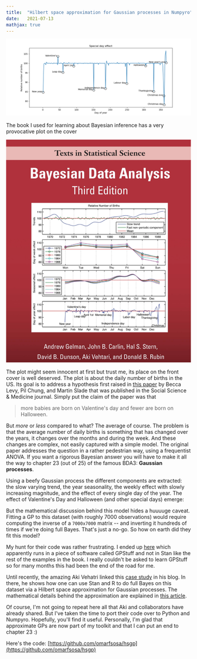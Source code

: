 ```yaml
---
title:  "Hilbert space approximation for Gaussian processes in Numpyro"
date:   2021-07-13
mathjax: true
---
```


![hsgp](assets/static/images/blog-images/2021-07-13-speedy_gaussian_processes/hsgp.png)


The book I used for learning about Bayesian inference has a very provocative plot on the cover

![cover](assets/static/images/blog-images/2021-07-13-speedy_gaussian_processes/cover.png)

The plot might seem innocent at first but trust me, its place on the front cover is well deserved. The plot is about the daily number of births in the US. Its goal is to address a hypothesis first raised in [this paper](https://statmodeling.stat.columbia.edu/wp-content/uploads/2012/02/halloween.pdf) by Becca Levy, Pil Chung, and Martin Slade that was published in the Social Science & Medicine journal. Simply put the claim of the paper was that

> more babies are born on Valentine's day and fewer are born on Halloween.

But _more_ or _less_ compared to what? The average of course. The problem is that the average number of daily births is something that has changed over the years, it changes over the months and during the week. And these changes are complex, not easily captured with a simple model. The original paper addresses the question in a rather pedestrian way, using a frequentist ANOVA. If you want a rigorous Bayesian answer you will have to make it all the way to chapter 23 (out of 25) of the famous BDA3: **Gaussian processes**.

Using a beefy Gaussian process the different components are extracted: the slow varying trend, the year seasonality, the weekly effect with slowly increasing magnitude, and the effect of every single day of the year. The effect of Valentine's Day and Halloween (and other special days) emerge:

But the mathematical discussion behind this model hides a huuuuge caveat. Fitting a GP to this dataset (with roughly 7000 observations) would require computing the inverse of a `7000x7000` matrix -- and inverting it hundreds of times if we're doing full Bayes. That's just a no-go. So how on earth did they fit this model?

My hunt for their code was rather frustrating. I ended up [here](http://research.cs.aalto.fi/pml/software/gpstuff/demo_births.shtml) which apparently runs in a piece of software called GPStuff and not in Stan like the rest of the examples in the book. I really couldn't be asked to learn GPStuff so for many months this had been the end of the road for me. 

Until recently, the amazing Aki Vehatri linked this [case study](https://avehtari.github.io/casestudies/Birthdays/birthdays.html) in his blog. In there, he shows how one can use Stan and R to do full Bayes on this dataset via a Hilbert space approximation for Gaussian processes. The mathematical details behind the approximation are explained in [this article](https://arxiv.org/abs/2004.11408).

Of course, I'm not going to repeat here all that Aki and collaborators have already shared. But I've taken the time to port their code over to Python and Numpyro. Hopefully, you'll find it useful. Personally, I'm glad that approximate GPs are now part of my toolkit and that I can put an end to chapter 23 :)

Here's the code: [https://github.com/omarfsosa/hsgp](https://github.com/omarfsosa/hsgp)
